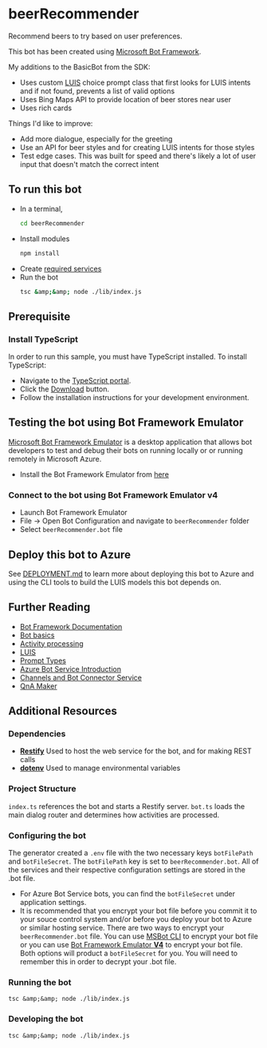 # beerRecommender
Recommend beers to try based on user preferences.

This bot has been created using [Microsoft Bot Framework][1].

My additions to the BasicBot from the SDK:
- Uses custom [LUIS][2] choice prompt class that first looks for LUIS intents and if not found, prevents a list of valid options
- Uses Bing Maps API to provide location of beer stores near user
- Uses rich cards

Things I'd like to improve:
- Add more dialogue, especially for the greeting
- Use an API for beer styles and for creating LUIS intents for those styles
- Test edge cases. This was built for speed and there's likely a lot of user input that doesn't match the correct intent


## To run this bot
- In a terminal,
  ```bash
  cd beerRecommender
  ```
- Install modules
  ```bash
  npm install
  ```
- Create [required services][3]
- Run the bot
  ```bash
  tsc &amp;&amp; node ./lib/index.js
  ```

## Prerequisite
### Install TypeScript
In order to run this sample, you must have TypeScript installed.  To install TypeScript:
- Navigate to the [TypeScript portal](https://www.typescriptlang.org).
- Click the [Download](https://www.typescriptlang.org/#download-links) button.
- Follow the installation instructions for your development environment.

## Testing the bot using Bot Framework Emulator
[Microsoft Bot Framework Emulator][4] is a desktop application that allows bot developers to test and debug their bots on running locally or  or running remotely in Microsoft Azure.

- Install the Bot Framework Emulator from [here][5]

### Connect to the bot using Bot Framework Emulator v4
- Launch Bot Framework Emulator
- File -> Open Bot Configuration and navigate to `beerRecommender` folder
- Select `beerRecommender.bot` file

## Deploy this bot to Azure
See [DEPLOYMENT.md][3] to learn more about deploying this bot to Azure and using the CLI tools to build the LUIS models this bot depends on.

## Further Reading
- [Bot Framework Documentation][6]
- [Bot basics][7]
- [Activity processing][8]
- [LUIS][2]
- [Prompt Types][9]
- [Azure Bot Service Introduction][10]
- [Channels and Bot Connector Service][11]
- [QnA Maker][12]

## Additional Resources

### Dependencies

- **[Restify][13]** Used to host the web service for the bot, and for making REST calls
- **[dotenv][14]** Used to manage environmental variables

### Project Structure
`index.ts` references the bot and starts a Restify server. `bot.ts` loads the main dialog router and determines how activities are processed.

### Configuring the bot

The generator created a `.env` file with the two necessary keys `botFilePath` and `botFileSecret`.  The `botFilePath` key is set to `beerRecommender.bot`.  All of the services and their respective configuration settings are stored in the .bot file.
  - For Azure Bot Service bots, you can find the `botFileSecret` under application settings.
  - It is recommended that you encrypt your bot file before you commit it to your souce control system and/or before you deploy your bot to Azure or similar hosting service.  There are two ways to encrypt your `beerRecommender.bot` file.  You can use [MSBot CLI][15] to encrypt your bot file or you can use [Bot Framework Emulator **V4**][16] to encrypt your bot file.  Both options will product a `botFileSecret` for you.  You will need to remember this in order to decrypt your .bot file.

### Running the bot

```
tsc &amp;&amp; node ./lib/index.js
```
### Developing the bot

```
tsc &amp;&amp; node ./lib/index.js
```

[1]: https://dev.botframework.com
[2]: https://luis.ai
[3]: ./deploymentScripts/DEPLOYMENT.md
[4]: https://github.com/microsoft/botframework-emulator
[5]: https://aka.ms/botframework-emulator
[6]: https://docs.botframework.com
[7]: https://docs.microsoft.com/en-us/azure/bot-service/bot-builder-basics?view=azure-bot-service-4.0
[8]: https://docs.microsoft.com/en-us/azure/bot-service/bot-builder-concept-activity-processing?view=azure-bot-service-4.0
[9]: https://docs.microsoft.com/en-us/azure/bot-service/bot-builder-prompts?view=azure-bot-service-4.0&tabs=javascript
[10]: https://docs.microsoft.com/en-us/azure/bot-service/bot-service-overview-introduction?view=azure-bot-service-4.0
[11]: https://docs.microsoft.com/en-us/azure/bot-service/bot-concepts?view=azure-bot-service-4.0
[12]: https://qnamaker.ai
[13]: http://restify.com
[14]: https://github.com/motdotla/dotenv
[15]: https://github.com/microsoft/botbuilder-tools
[16]: https://github.com/microsoft/botframework-emulator

